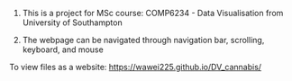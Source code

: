 

1. This is a project for MSc course: COMP6234 - Data Visualisation from University of Southampton

2. The webpage can be navigated through navigation bar, scrolling, keyboard, and mouse

To view files as a website: https://wawei225.github.io/DV_cannabis/

